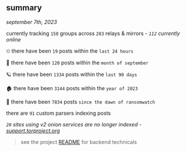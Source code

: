 
## summary
_september 7th, 2023_

currently tracking `158` groups across `283` relays & mirrors - _`112` currently online_

⏲ there have been `19` posts within the `last 24 hours`

🦈 there have been `120` posts within the `month of september`

🪐 there have been `1334` posts within the `last 90 days`

🏚 there have been `3144` posts within the `year of 2023`

🦕 there have been `7834` posts `since the dawn of ransomwatch`

there are `91` custom parsers indexing posts

_`20` sites using v2 onion services are no longer indexed - [support.torproject.org](https://support.torproject.org/onionservices/v2-deprecation/)_

> see the project [README](https://github.com/joshhighet/ransomwatch#ransomwatch--) for backend technicals
